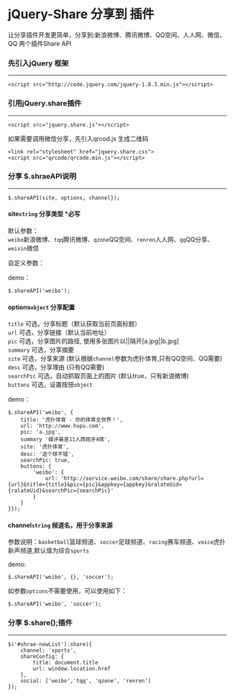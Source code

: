 # jQuery-Share 分享到 插件
让分享插件开发更简单，分享到:新浪微博、腾讯微博、QQ空间、人人网、微信、QQ
两个插件Share API 


### 先引入jQuery 框架
-----------------------

    <script src="http://code.jquery.com/jquery-1.8.3.min.js"></script>

### 引用jQuery.share插件
-----------------------

    <script src="jquery.share.js"></script>

如果需要调用微信分享，先引入qrcod.js 生成二维码

    <link rel="stylesheet" href="jquery.share.css">
    <script src="qrcode/qrcode.min.js"></script>
    
### 分享 $.shraeAPI说明
-----------------------

    $.shareAPI(site, options, channel});
    
    
#### site<code>string</code> 分享类型 *必写
默认参数：<br />
<code>weibo</code>新浪微博、<code>tqq</code>腾讯微博、<code>qzone</code>QQ空间、<code>renren</code>人人网、<code>qq</code>QQ分享、<code>weixin</code>微信<br />

自定义参数：

demo：<br />
    
    $.shareAPI('weibo');
    
#### options<code>object</code> 分享配置
<code>title</code> 可选，分享标题（默认获取当前页面标题）<br />
<code>url</code> 可选，分享链接（默认当前地址）<br />
<code>pic</code> 可选，分享图片的路径, 使用多张图片以||隔开[a.jpg||b.jpg]<br />
<code>summary</code> 可选，分享摘要<br />
<code>site</code> 可选，分享来源 (默认根据<code>channel</code>参数为虎扑体育,只有QQ空间、QQ需要)<br />
<code>desc</code> 可选，分享理由 (只有QQ需要)<br />
<code>searchPic</code> 可选，自动抓取页面上的图片 (默认true，只有新浪微博)<br />
<code>buttons</code> 可选，设置按扭<code>object</code><br />

demo：<br />

    $.shareAPI('weibo', {
        title: '虎扑体育 - 你的体育全世界！',
        url: 'http://www.hupu.com',
        pic: 'a.jpg',
        summary '媒评最差11人西班牙4席',
        site: '虎扑体育',
        desc: '这个球不错',
        searchPic: true,
        buttons: {
            'weibo': {
                url: 'http://service.weibo.com/share/share.php?url={url}&title={title}&pic={pic}&appkey={appkey}&ralateUid={ralateUid}&searchPic={searchPic}'
            }
        }
    }});
    
    
#### channel<code>string</code> 频道名，用于分享来源
参数说明：<code>basketball</code>篮球频道、<code>soccer</code>足球频道、<code>racing</code>赛车频道、<code>voice</code>虎扑新声频道,默认值为综合<code>sports</code><br />

demo:<br />

    $.shareAPI('weibo', {}, 'soccer');

如参数<code>options</code>不需要使用，可以使用如下：

    $.shareAPI('weibo', 'soccer');


### 分享 $.share();插件
-----------------------

    $('#shrae-newList').share({
    	channel: 'sports',
    	shareConfig: {
    	    title: document.title
    		url: window.location.href
    	},
    	social: ['weibo','tqq', 'qzone', 'renren']
    });
